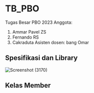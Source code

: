# TB_PBO
Tugas Besar PBO 2023
Anggota:
1. Ammar Pavel ZS
2. Fernando RS
3. Cakraduta
Asisten dosen: bang Omar

## Spesifikasi dan Library
![Screenshot (3170)](https://github.com/ammarpvl29/TB_PBO/assets/123556107/f7d2d35e-8ab8-4a30-966b-347f5ec8830b)

## Kelas Member
